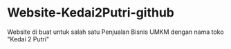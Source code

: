 # Website-Kedai2Putri-github
Website di buat untuk salah satu Penjualan Bisnis UMKM dengan nama toko "Kedai 2 Putri"
